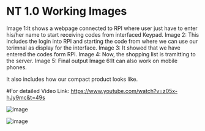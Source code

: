 # NT 1.0 Working Images
Image 1:It shows a webpage connected to RPI where user just have to enter his/her name to start receiving codes from interfaced Keypad.
Image 2: This includes the login into RPI and starting the code from where we can use our terimnal as display for the interface.
Image 3: It showed that we have entered the codes form RPI.
Image 4: Now, the shopping list is tramitting to the server.
Image 5: Final output
Image 6:It can also work on mobile phones.

It also includes how our compact product looks like.

#For detailed Video Link:
https://www.youtube.com/watch?v=z05x-hJy9mc&t=49s

![image](https://github.com/alpitabrol/NUTRITIONAL-TRACKER/blob/master/working_project_images/Final%20Product.JPG)

![image](https://github.com/alpitabrol/NUTRITIONAL-TRACKER/blob/master/hardware_connections/Keypad_interface/Hardware%20Connection.jpeg)
